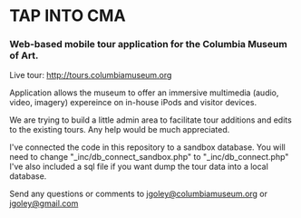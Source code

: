 # TAP INTO CMA

### Web-based mobile tour application for the Columbia Museum of Art.

Live tour: http://tours.columbiamuseum.org

Application allows the museum to offer an immersive multimedia (audio, video, imagery) expereince on in-house iPods and visitor devices.

We are trying to build a little admin area to facilitate tour additions and edits to the existing tours. Any help would be much appreciated.

I've connected the code in this repository to a sandbox database. You will need to change "_inc/db_connect_sandbox.php" to "_inc/db_connect.php" I've also included a sql file if you want dump the tour data into a local database.

Send any questions or comments to jgoley@columbiamuseum.org or jgoley@gmail.com
